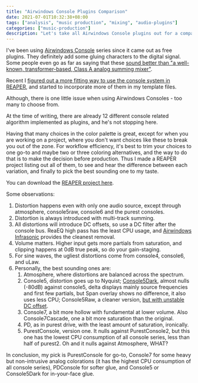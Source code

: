 ```yaml
---
title: "Airwindows Console Plugins Comparison"
date: 2021-07-01T10:32:38+08:00
tags: ["analysis", "music production", "mixing", "audio-plugins"]
categories: ["music-production"]
description: "Let's take all Airwindows Console plugins out for a comparison."
---
```


I've been using [Airwindows Console](http://www.airwindows.com/?s=console) series since it came out as free plugins.
They definitely add some gluing characters to the digital signal.
Some people even go as far as saying that these
[sound better than "a well-known, transformer-based, Class A analog summing mixer"](https://tapeop.com/reviews/gear/104/console-and-buss-colors-plug-ins/).

Recent I [figured out a more fitting way to use the console system in REAPER](https://forums.cockos.com/showpost.php?p=2449032&postcount=2),
and started to incorporate more of them in my template files.

Although, there is one little issue when using Airwindows Consoles -
too many to choose from.

At the time of writing,
there are already 12 different console related algorithm implemented as plugins,
and he's not stopping here.

Having that many choices in the color palette is great,
except for when you are working on a project,
where you don't want choices like these to break you out of the zone.
For workflow efficiency,
it's best to trim your choices to one go-to and maybe two or three coloring alternatives,
and the way to do that is to make the decision before production.
Thus I made a REAPER project listing out all of them,
to see and hear the difference between each variation,
and finally to pick the best sounding one to my taste.

You can download the [REAPER project here](https://stash.reaper.fm/v/42335/aw%20Console%20Comparison.rpp).

Some observations:

1. Distortion happens even with only one audio source,
    except through atmosphere, console5raw, console6 and the purest consoles.
2. Distortion is always introduced with multi-track summing.
3. All distortions will introduce DC offsets,
    so use a DC filter after the console bus.
    ReaEQ high pass has the least CPU usage,
    and [Airwindows Infrasonic](https://www.airwindows.com/infrasonic/) provides the cleanest removal.
4. Volume matters.
    Higher input gets more partials from saturation,
    and clipping happens at 0dB true peak,
    so do your gain-staging.
5. For sine waves, the ugliest distortions come from console4, console6, and uLaw.
6. Personally, the best sounding ones are:
   1. Atmosphere, where distortions are balanced across the spectrum.
   2. Console5, distortion goes up to Nyquist;
        [Console5Dark](https://gearspace.com/board/showpost.php?p=13053669&postcount=147),
        almost nulls (-80dB) against console5,
        delta displays mainly source frequencies and first few partials,
        but Span overlay shows no difference,
        it also uses less CPU;
        Console5Raw, a cleaner version, [but with unstable DC offset](https://gearspace.com/board/showpost.php?p=13034212&postcount=8).
   3. Console7, a bit more hollow with fundamental at lower volume.
        Also Console7Cascade, one a bit more saturation than the original.
   4. PD, as in purest drive, with the least amount of saturation, ironically.
   5. PurestConsole, version one.
        It nulls against PurestConsole2,
        but this one has the lowest CPU consumption of all console series,
        less than half of purest2.
        Oh and it nulls against Atmosphere, WHAT?

In conclusion,
my pick is PurestConsole for go-to,
Console7 for some heavy but non-intrusive analog colorations
(it has the highest CPU consumption of all console series),
PDConsole for softer glue,
and Console5 or Console5Dark for in-your-face glue.

